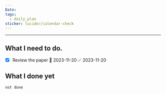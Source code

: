 ```yaml
---
Date: 
tags:
  - daily_plan
sticker: lucide//calendar-check
---
```

---
## What I need to do.


- [x] Review the paper 📅 2023-11-20 ✅ 2023-11-20


## What I done yet
```tasks
not done
```
